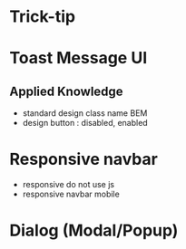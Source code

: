 # Trick-tip
# Toast Message UI
## Applied Knowledge
* standard design class name BEM
* design button : disabled, enabled
# Responsive navbar
* responsive do not use js
* responsive navbar mobile 
# Dialog (Modal/Popup)
